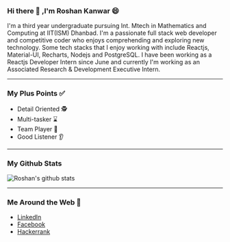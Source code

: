 ### Hi there 👋 ,I'm Roshan Kanwar 😄

I'm a third year undergraduate pursuing Int. Mtech in Mathematics and Computing at IIT(ISM) Dhanbad. I'm a passionate full stack web developer and competitive coder who enjoys comprehending and exploring new technology. Some tech stacks that I enjoy working with include Reactjs, Material-UI, Recharts, Nodejs and PostgreSQL. I have been working as a Reactjs Developer Intern since June and currently I'm working as an Associated Research & Development Executive Intern.

***

### My Plus Points ✅

+ Detail Oriented 🕵 
+ Multi-tasker ⌛ 
+ Team Player 🤝
+ Good Listener 👂

***

### My Github Stats

![Roshan's github stats](https://github-readme-stats.vercel.app/api?username=roshan0708&show_icons=true)

***

### Me Around the Web 📱

* [LinkedIn](https://www.linkedin.com/in/roshan0708/)
* [Facebook](https://www.facebook.com/roshan.kanwar.9)
* [Hackerrank](https://www.hackerrank.com/roshan_0708)



